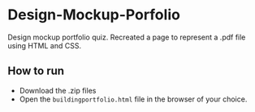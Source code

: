 # Design-Mockup-Porfolio
Design mockup portfolio quiz. Recreated a page to represent a .pdf file using HTML and CSS.

## How to run
* Download the .zip files
* Open the `buildingportfolio.html` file in the browser of your choice.
